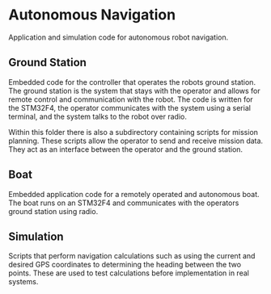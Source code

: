 # Autonomous Navigation 

Application and simulation code for autonomous robot navigation. 

## Ground Station 
Embedded code for the controller that operates the robots ground station. The ground station is the system that stays with the operator and allows for remote control and communication with the robot. The code is written for the STM32F4, the operator communicates with the system using a serial terminal, and the system talks to the robot over radio. 

Within this folder there is also a subdirectory containing scripts for mission planning. These scripts allow the operator to send and receive mission data. They act as an interface between the operator and the ground station. 

## Boat 
Embedded application code for a remotely operated and autonomous boat. The boat runs on an STM32F4 and communicates with the operators ground station using radio. 

## Simulation 
Scripts that perform navigation calculations such as using the current and desired GPS coordinates to determining the heading between the two points. These are used to test calculations before implementation in real systems. 

